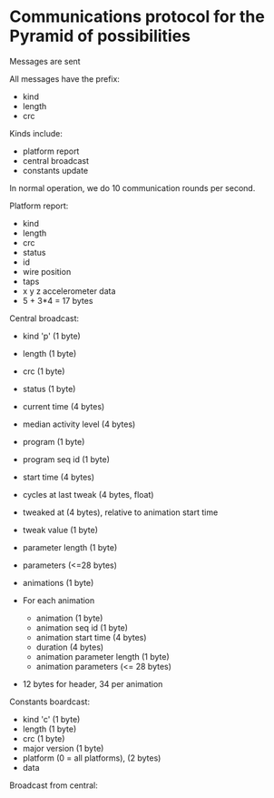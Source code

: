 # Communications protocol for the Pyramid of possibilities


Messages are sent 

All messages have the prefix:

* kind
* length
* crc

Kinds include:

* platform report
* central broadcast
* constants update


In normal operation, we do 10 communication rounds per second.



Platform report:

* kind
* length
* crc
* status
* id
* wire position
* taps
* x y z accelerometer data
* 5 + 3*4 = 17 bytes

Central broadcast:

* kind 'p' (1 byte)
* length (1 byte)
* crc (1 byte)
* status (1 byte)
* current time (4 bytes)
* median activity level (4 bytes)
* program (1 byte)
* program seq id (1 byte)
* start time (4 bytes)
* cycles at last tweak (4 bytes, float)
* tweaked at (4 bytes), relative to animation start time
* tweak value (1 byte)
* parameter length (1 byte)
* parameters (<=28 bytes)
* animations (1 byte)
* For each animation
	* animation (1 byte) 
	* animation seq id (1 byte)
	* animation start time (4 bytes)
	* duration (4 bytes)
	* animation parameter length (1 byte)
	* animation parameters (<= 28 bytes)

* 12 bytes for header, 34 per animation


Constants boardcast:
* kind 'c' (1 byte)
* length (1 byte)
* crc (1 byte)
* major version (1 byte)
* platform (0 = all platforms), (2 bytes)
* data







Broadcast from central:

